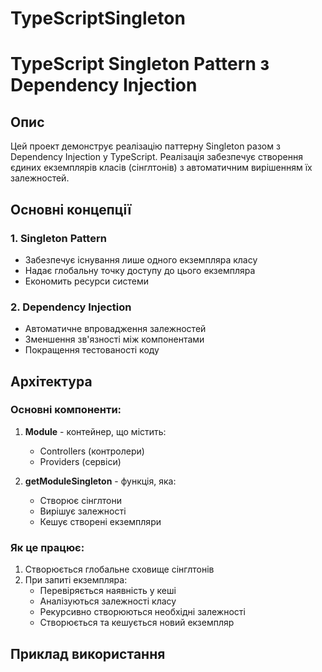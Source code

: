 # TypeScriptSingleton
# TypeScript Singleton Pattern з Dependency Injection

## Опис
Цей проект демонструє реалізацію паттерну Singleton разом з Dependency Injection у TypeScript. Реалізація забезпечує створення єдиних екземплярів класів (сінглтонів) з автоматичним вирішенням їх залежностей.

## Основні концепції

### 1. Singleton Pattern
- Забезпечує існування лише одного екземпляра класу
- Надає глобальну точку доступу до цього екземпляра
- Економить ресурси системи

### 2. Dependency Injection
- Автоматичне впровадження залежностей
- Зменшення зв'язності між компонентами
- Покращення тестованості коду

## Архітектура

### Основні компоненти:
1. **Module** - контейнер, що містить:
   - Controllers (контролери)
   - Providers (сервіси)

2. **getModuleSingleton** - функція, яка:
   - Створює сінглтони
   - Вирішує залежності
   - Кешує створені екземпляри

### Як це працює:
1. Створюється глобальне сховище сінглтонів
2. При запиті екземпляра:
   - Перевіряється наявність у кеші
   - Аналізуються залежності класу
   - Рекурсивно створюються необхідні залежності
   - Створюється та кешується новий екземпляр

## Приклад використання
